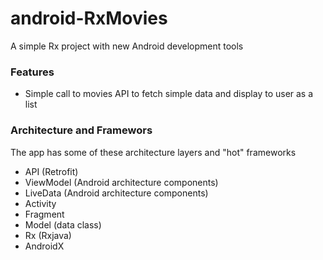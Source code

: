 # android-RxMovies
A simple Rx project with new Android development tools
### Features
- Simple call to movies API to fetch simple data and display to user as a list
### Architecture and Framewors
The app has some of these architecture layers and "hot" frameworks
- API (Retrofit)
- ViewModel (Android architecture components)
- LiveData (Android architecture components)
- Activity
- Fragment
- Model (data class)
- Rx (Rxjava)
- AndroidX 
